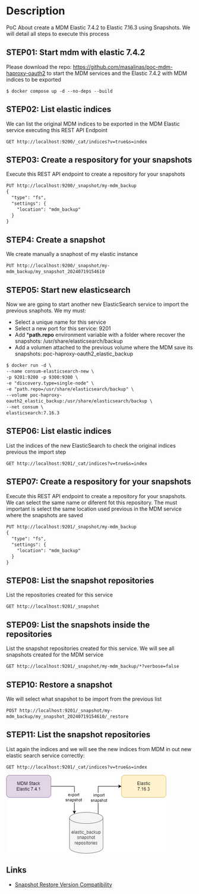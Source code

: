 # Description

PoC About create a MDM Elastic 7.4.2 to Elastic 7.16.3 using Snapshots. We will detail all steps to execute this process

## STEP01: Start mdm with elastic 7.4.2

Please download the repo: https://github.com/masalinas/poc-mdm-haproxy-oauth2 to start the MDM services and the Elastic 7.4.2 with MDM indices
to be exported

```
$ docker compose up -d --no-deps --build
```

## STEP02: List elastic indices

We can list the original MDM indices to be exported in the MDM Elastic service executing this REST API Endpoint

```
GET http://localhost:9200/_cat/indices?v=true&s=index
```

## STEP03: Create a respository for your snapshots

Execute this REST API endpoint to create a repository for your snapshots

```
PUT http://localhost:9200/_snapshot/my-mdm_backup
{
  "type": "fs",
  "settings": {
    "location": "mdm_backup"
  }
}
```

## STEP4: Create a snapshot

We create manually a snaphost of my elastic instance

```
PUT http://localhost:9200/_snapshot/my-mdm_backup/my_snapshot_20240719154610
```

## STEP05: Start new elasticsearch

Now we are gping to start another new ElasticSearch service to import the previous snaphots.
We my must:
- Select a unique name for this service
- Select a new port for this service: 9201
- Add ***path.repo** environment variable with a folder where recover the snapshots: /usr/share/elasticsearch/backup
- Add a volumen attached to the previous volume where the MDM save its snapshots: poc-haproxy-oauth2_elastic_backup

```
$ docker run -d \
--name consum-elasticsearch-new \
-p 9201:9200 -p 9300:9300 \
-e "discovery.type=single-node" \
-e "path.repo=/usr/share/elasticsearch/backup" \
--volume poc-haproxy-oauth2_elastic_backup:/usr/share/elasticsearch/backup \
--net consum \
elasticsearch:7.16.3
```

## STEP06: List elastic indices

List the indices of the new ElasticSearch to check the original indices previous the import step

```
GET http://localhost:9201/_cat/indices?v=true&s=index
```

## STEP07: Create a respository for your snapshots

Execute this REST API endpoint to create a repository for your snapshots. We can select the same name or diferent fot this repository. 
The must important is select the same location used previous in the MDM service where the snapshots are saved

```
PUT http://localhost:9201/_snapshot/my-mdm_backup
{
  "type": "fs",
  "settings": {
    "location": "mdm_backup"
  }
}
```

## STEP08:  List the snapshot repositories

List the repositories created for this service

```
GET http://localhost:9201/_snapshot
```


## STEP09:  List the snapshots inside the repositories

List the snapshot repositories created for this service. We will see all snapshots created for the MDM service

```
GET http://localhost:9201/_snapshot/my-mdm_backup/*?verbose=false
```

## STEP10:  Restore a snapshot

We will select what snapshot to be import from the previous list

```
POST http://localhost:9201/_snapshot/my-mdm_backup/my_snapshot_20240719154610/_restore
```

## STEP11:  List the snapshot repositories

List again the indices and we will see the new indices from MDM in out new elastic search service correctly:

```
GET http://localhost:9201/_cat/indices?v=true&s=index
```

![Snapshot Diagram](./images/snapshot_diagram.png "Snapshot Diagram")


## Links

- [Snapshot Restore Version Compatibility](https://www.elastic.co/guide/en/elasticsearch/reference/8.14/snapshot-restore.html#snapshot-restore-version-compatibility)